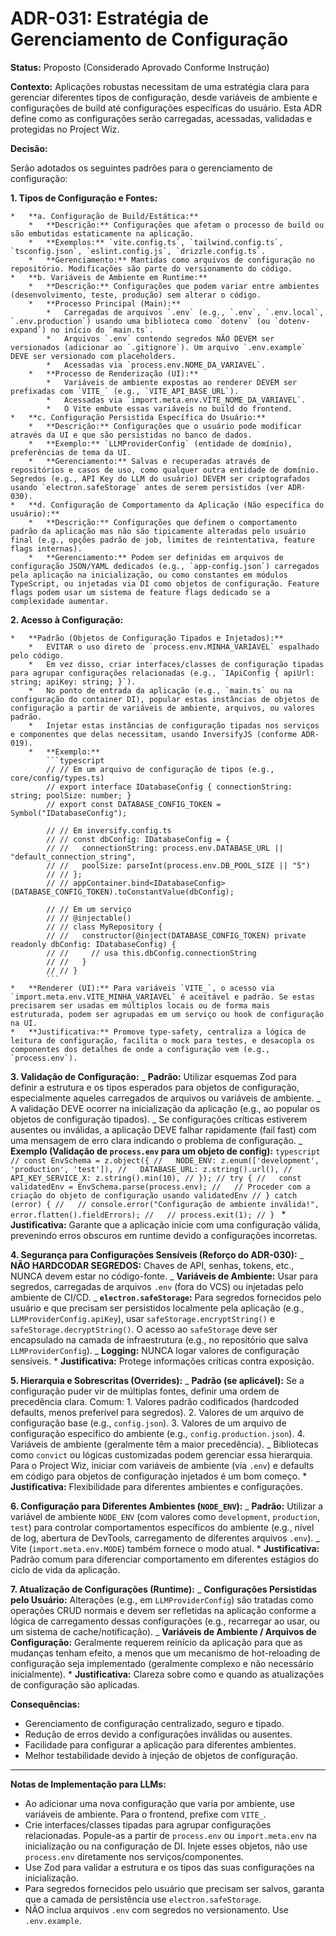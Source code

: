 # ADR-031: Estratégia de Gerenciamento de Configuração

**Status:** Proposto (Considerado Aprovado Conforme Instrução)

**Contexto:**
Aplicações robustas necessitam de uma estratégia clara para gerenciar diferentes tipos de configuração, desde variáveis de ambiente e configurações de build até configurações específicas do usuário. Esta ADR define como as configurações serão carregadas, acessadas, validadas e protegidas no Project Wiz.

**Decisão:**

Serão adotados os seguintes padrões para o gerenciamento de configuração:

**1. Tipos de Configuração e Fontes:**

    *   **a. Configuração de Build/Estática:**
        *   **Descrição:** Configurações que afetam o processo de build ou são embutidas estaticamente na aplicação.
        *   **Exemplos:** `vite.config.ts`, `tailwind.config.ts`, `tsconfig.json`, `eslint.config.js`, `drizzle.config.ts`.
        *   **Gerenciamento:** Mantidas como arquivos de configuração no repositório. Modificações são parte do versionamento do código.
    *   **b. Variáveis de Ambiente em Runtime:**
        *   **Descrição:** Configurações que podem variar entre ambientes (desenvolvimento, teste, produção) sem alterar o código.
        *   **Processo Principal (Main):**
            *   Carregadas de arquivos `.env` (e.g., `.env`, `.env.local`, `.env.production`) usando uma biblioteca como `dotenv` (ou `dotenv-expand`) no início do `main.ts`.
            *   Arquivos `.env` contendo segredos NÃO DEVEM ser versionados (adicionar ao `.gitignore`). Um arquivo `.env.example` DEVE ser versionado com placeholders.
            *   Acessadas via `process.env.NOME_DA_VARIAVEL`.
        *   **Processo de Renderização (UI):**
            *   Variáveis de ambiente expostas ao renderer DEVEM ser prefixadas com `VITE_` (e.g., `VITE_API_BASE_URL`).
            *   Acessadas via `import.meta.env.VITE_NOME_DA_VARIAVEL`.
            *   O Vite embute essas variáveis no build do frontend.
    *   **c. Configuração Persistida Específica do Usuário:**
        *   **Descrição:** Configurações que o usuário pode modificar através da UI e que são persistidas no banco de dados.
        *   **Exemplo:** `LLMProviderConfig` (entidade de domínio), preferências de tema da UI.
        *   **Gerenciamento:** Salvas e recuperadas através de repositórios e casos de uso, como qualquer outra entidade de domínio. Segredos (e.g., API Key do LLM do usuário) DEVEM ser criptografados usando `electron.safeStorage` antes de serem persistidos (ver ADR-030).
    *   **d. Configuração de Comportamento da Aplicação (Não específica do usuário):**
        *   **Descrição:** Configurações que definem o comportamento padrão da aplicação mas não são tipicamente alteradas pelo usuário final (e.g., opções padrão de job, limites de reintentativa, feature flags internas).
        *   **Gerenciamento:** Podem ser definidas em arquivos de configuração JSON/YAML dedicados (e.g., `app-config.json`) carregados pela aplicação na inicialização, ou como constantes em módulos TypeScript, ou injetadas via DI como objetos de configuração. Feature flags podem usar um sistema de feature flags dedicado se a complexidade aumentar.

**2. Acesso à Configuração:**

    *   **Padrão (Objetos de Configuração Tipados e Injetados):**
        *   EVITAR o uso direto de `process.env.MINHA_VARIAVEL` espalhado pelo código.
        *   Em vez disso, criar interfaces/classes de configuração tipadas para agrupar configurações relacionadas (e.g., `IApiConfig { apiUrl: string; apiKey: string; }`).
        *   No ponto de entrada da aplicação (e.g., `main.ts` ou na configuração do container DI), popular estas instâncias de objetos de configuração a partir de variáveis de ambiente, arquivos, ou valores padrão.
        *   Injetar estas instâncias de configuração tipadas nos serviços e componentes que delas necessitam, usando InversifyJS (conforme ADR-019).
        *   **Exemplo:**
            ```typescript
            // // Em um arquivo de configuração de tipos (e.g., core/config/types.ts)
            // export interface IDatabaseConfig { connectionString: string; poolSize: number; }
            // export const DATABASE_CONFIG_TOKEN = Symbol("IDatabaseConfig");

            // // Em inversify.config.ts
            // // const dbConfig: IDatabaseConfig = {
            // //   connectionString: process.env.DATABASE_URL || "default_connection_string",
            // //   poolSize: parseInt(process.env.DB_POOL_SIZE || "5")
            // // };
            // // appContainer.bind<IDatabaseConfig>(DATABASE_CONFIG_TOKEN).toConstantValue(dbConfig);

            // // Em um serviço
            // // @injectable()
            // // class MyRepository {
            // //   constructor(@inject(DATABASE_CONFIG_TOKEN) private readonly dbConfig: IDatabaseConfig) {
            // //     // usa this.dbConfig.connectionString
            // //   }
            // // }
            ```
    *   **Renderer (UI):** Para variáveis `VITE_`, o acesso via `import.meta.env.VITE_MINHA_VARIAVEL` é aceitável e padrão. Se estas precisarem ser usadas em múltiplos locais ou de forma mais estruturada, podem ser agrupadas em um serviço ou hook de configuração na UI.
    *   **Justificativa:** Promove type-safety, centraliza a lógica de leitura de configuração, facilita o mock para testes, e desacopla os componentes dos detalhes de onde a configuração vem (e.g., `process.env`).

**3. Validação de Configuração:**
_ **Padrão:** Utilizar esquemas Zod para definir a estrutura e os tipos esperados para objetos de configuração, especialmente aqueles carregados de arquivos ou variáveis de ambiente.
_ A validação DEVE ocorrer na inicialização da aplicação (e.g., ao popular os objetos de configuração tipados).
_ Se configurações críticas estiverem ausentes ou inválidas, a aplicação DEVE falhar rapidamente (fail fast) com uma mensagem de erro clara indicando o problema de configuração.
_ **Exemplo (Validação de `process.env` para um objeto de config):**
`typescript
        // const EnvSchema = z.object({
        //   NODE_ENV: z.enum(['development', 'production', 'test']),
        //   DATABASE_URL: z.string().url(),
        //   API_KEY_SERVICE_X: z.string().min(10),
        // });
        // try {
        //   const validatedEnv = EnvSchema.parse(process.env);
        //   // Proceder com a criação do objeto de configuração usando validatedEnv
        // } catch (error) {
        //   // console.error("Configuração de ambiente inválida!", error.flatten().fieldErrors);
        //   // process.exit(1);
        // }
        ` \* **Justificativa:** Garante que a aplicação inicie com uma configuração válida, prevenindo erros obscuros em runtime devido a configurações incorretas.

**4. Segurança para Configurações Sensíveis (Reforço do ADR-030):**
_ **NÃO HARDCODAR SEGREDOS:** Chaves de API, senhas, tokens, etc., NUNCA devem estar no código-fonte.
_ **Variáveis de Ambiente:** Usar para segredos, carregadas de arquivos `.env` (fora do VCS) ou injetadas pelo ambiente de CI/CD.
_ **`electron.safeStorage`:** Para segredos fornecidos pelo usuário e que precisam ser persistidos localmente pela aplicação (e.g., `LLMProviderConfig.apiKey`), usar `safeStorage.encryptString()` e `safeStorage.decryptString()`. O acesso ao `safeStorage` deve ser encapsulado na camada de infraestrutura (e.g., no repositório que salva `LLMProviderConfig`).
_ **Logging:** NUNCA logar valores de configuração sensíveis. \* **Justificativa:** Protege informações críticas contra exposição.

**5. Hierarquia e Sobrescritas (Overrides):**
_ **Padrão (se aplicável):** Se a configuração puder vir de múltiplas fontes, definir uma ordem de precedência clara. Comum: 1. Valores padrão codificados (hardcoded defaults, menos preferível para segredos). 2. Valores de um arquivo de configuração base (e.g., `config.json`). 3. Valores de um arquivo de configuração específico do ambiente (e.g., `config.production.json`). 4. Variáveis de ambiente (geralmente têm a maior precedência).
_ Bibliotecas como `convict` ou lógicas customizadas podem gerenciar essa hierarquia. Para o Project Wiz, iniciar com variáveis de ambiente (via `.env`) e defaults em código para objetos de configuração injetados é um bom começo. \* **Justificativa:** Flexibilidade para diferentes ambientes e configurações.

**6. Configuração para Diferentes Ambientes (`NODE_ENV`):**
_ **Padrão:** Utilizar a variável de ambiente `NODE_ENV` (com valores como `development`, `production`, `test`) para controlar comportamentos específicos do ambiente (e.g., nível de log, abertura de DevTools, carregamento de diferentes arquivos `.env`).
_ Vite (`import.meta.env.MODE`) também fornece o modo atual. \* **Justificativa:** Padrão comum para diferenciar comportamento em diferentes estágios do ciclo de vida da aplicação.

**7. Atualização de Configurações (Runtime):**
_ **Configurações Persistidas pelo Usuário:** Alterações (e.g., em `LLMProviderConfig`) são tratadas como operações CRUD normais e devem ser refletidas na aplicação conforme a lógica de carregamento dessas configurações (e.g., recarregar ao usar, ou um sistema de cache/notificação).
_ **Variáveis de Ambiente / Arquivos de Configuração:** Geralmente requerem reinício da aplicação para que as mudanças tenham efeito, a menos que um mecanismo de hot-reloading de configuração seja implementado (geralmente complexo e não necessário inicialmente). \* **Justificativa:** Clareza sobre como e quando as atualizações de configuração são aplicadas.

**Consequências:**

- Gerenciamento de configuração centralizado, seguro e tipado.
- Redução de erros devido a configurações inválidas ou ausentes.
- Facilidade para configurar a aplicação para diferentes ambientes.
- Melhor testabilidade devido à injeção de objetos de configuração.

---

**Notas de Implementação para LLMs:**

- Ao adicionar uma nova configuração que varia por ambiente, use variáveis de ambiente. Para o frontend, prefixe com `VITE_`.
- Crie interfaces/classes tipadas para agrupar configurações relacionadas. Popule-as a partir de `process.env` ou `import.meta.env` na inicialização ou na configuração de DI. Injete esses objetos, não use `process.env` diretamente nos serviços/componentes.
- Use Zod para validar a estrutura e os tipos das suas configurações na inicialização.
- Para segredos fornecidos pelo usuário que precisam ser salvos, garanta que a camada de persistência use `electron.safeStorage`.
- NÃO inclua arquivos `.env` com segredos no versionamento. Use `.env.example`.
